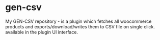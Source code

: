 # gen-csv
My GEN-CSV repository - is a plugin which fetches all woocommerce products and exports/download/writes them to CSV file on single click. available in the plugin UI interface.
